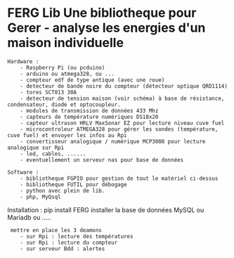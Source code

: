 FERG Lib  Une bibliotheque pour Gerer - analyse les energies d'un maison individuelle
========================================================================

	Hardware :
		- Raspberry Pi (ou pcduino)
		- arduino ou atmega328, ou ...
		- compteur edf de type antique (avec une roue)
		- detecteur de bande noire du compteur (détecteur optique QRD1114)
		- tores SCT013 30A
		- detecteur de tension maison (voir schéma) à base de résistance, condensateur, diode et optocoupleur.
		- modules de transmission de données 433 Mhz
		- capteurs de température numériques DS18x20
		- capteur ultrason HRLV MaxSonar EZ pour lecture niveau cuve fuel
		- microcontroleur ATMEGA328 pour gérer les sondes (température, cuve fuel) et envoyer les infos au Rpi
		- convertisseur analogique / numérique MCP3008 pour lecture analogique sur Rpi
		- led, cables, ......
		- eventuellement un serveur nas pour base de données
	
	Software :
		- bibliotheque FGPIO pour gestion de tout le matériel ci-dessus
		- bibliotheque FUTIL pour débogage
		- python avec plein de lib.
		- php, MyQsql
		

Installation :
     pip install FERG
	 installer la base de données MySQL ou Mariadb ou .....
	 
	 mettre en place les 3 deamons
		- sur Rpi : lecture des températures
		- sur Rpi : lecture du compteur
		- sur serveur Bdd : alertes

